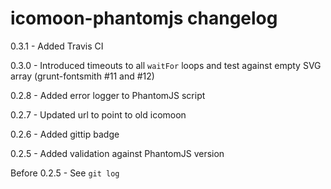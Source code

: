 # icomoon-phantomjs changelog
0.3.1 - Added Travis CI

0.3.0 - Introduced timeouts to all `waitFor` loops and test against empty SVG array (grunt-fontsmith #11 and #12)

0.2.8 - Added error logger to PhantomJS script

0.2.7 - Updated url to point to old icomoon

0.2.6 - Added gittip badge

0.2.5 - Added validation against PhantomJS version

Before 0.2.5 - See `git log`
